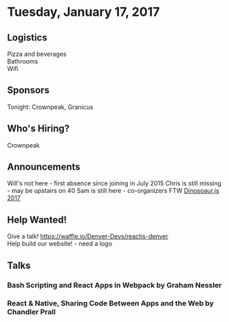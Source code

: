 # Tuesday, January 17, 2017

## Logistics

Pizza and beverages  
Bathrooms  
Wifi

## Sponsors

Tonight: Crownpeak, Granicus

## Who's Hiring?

Crownpeak

## Announcements

Will's not here - first absence since joining in July 2015
Chris is still missing - may be upstairs on 40
Sam is still here - co-organizers FTW
[Dinosoaur.js 2017](https://dinosaurjs.org/)  

## Help Wanted!

Give a talk! https://waffle.io/Denver-Devs/reactjs-denver  
Help build our website! - need a logo

## Talks

### Bash Scripting and React Apps in Webpack by Graham Nessler

### React & Native, Sharing Code Between Apps and the Web by Chandler Prall
